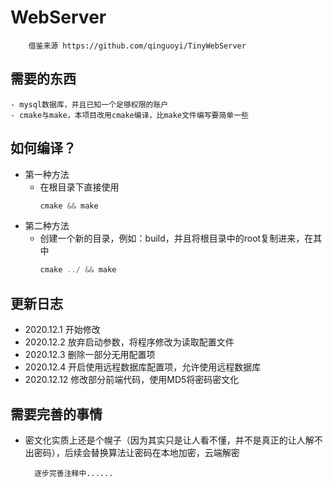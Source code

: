 WebServer
========
        借鉴来源 https://github.com/qinguoyi/TinyWebServer
需要的东西
--------
    - mysql数据库，并且已知一个足够权限的账户
    - cmake与make，本项目改用cmake编译，比make文件编写要简单一些
如何编译？
--------
* 第一种方法
    - 在根目录下直接使用
        ```C++
        cmake && make
        ```
* 第二种方法
    - 创建一个新的目录，例如：build，并且将根目录中的root复制进来，在其中
        ```C++
        cmake ../ && make
        ```
更新日志
-------
- 2020.12.1 开始修改
- 2020.12.2 放弃启动参数，将程序修改为读取配置文件
- 2020.12.3 删除一部分无用配置项
- 2020.12.4 开启使用远程数据库配置项，允许使用远程数据库
- 2020.12.12 修改部分前端代码，使用MD5将密码密文化

需要完善的事情
-------
* 密文化实质上还是个幌子（因为其实只是让人看不懂，并不是真正的让人解不出密码），后续会替换算法让密码在本地加密，云端解密


        逐步完善注释中......